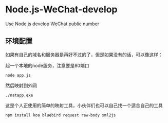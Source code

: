 # Node.js-WeChat-develop
Use Node.js develop WeChat public number

## 环境配置

如果有自己的域名和服务器是再好不过的了，但是如果没有的话，可以像这样：

起一个本地的node服务，注意要是80端口

`node app.js`

然后映射到外网

`./natapp.exe`

这是个人正使用的简单的映射工具，小伙伴们也可以自己找一个适合自己的工具

`npm install koa bluebird request raw-body xml2js`